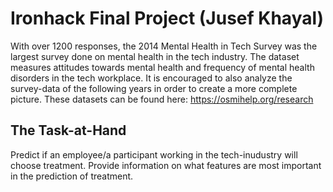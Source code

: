 # Ironhack Final Project (Jusef Khayal)

With over 1200 responses, the 2014 Mental Health in Tech Survey was the largest survey done on mental health in the tech industry.
The dataset measures attitudes towards mental health and frequency of mental health disorders in the tech workplace. 
It is encouraged to also analyze the survey-data of the following years in order to create a more complete picture.
These datasets can be found here: https://osmihelp.org/research

## The Task-at-Hand

Predict if an employee/a participant working in the tech-inudustry will choose treatment.
Provide information on what features are most important in the prediction of treatment.